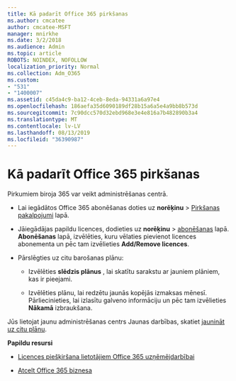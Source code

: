 ```yaml
---
title: Kā padarīt Office 365 pirkšanas
ms.author: cmcatee
author: cmcatee-MSFT
manager: mnirkhe
ms.date: 3/2/2018
ms.audience: Admin
ms.topic: article
ROBOTS: NOINDEX, NOFOLLOW
localization_priority: Normal
ms.collection: Adm_O365
ms.custom:
- "531"
- "1400007"
ms.assetid: c45da4c9-ba12-4ceb-8eda-94331a6a97e4
ms.openlocfilehash: 186aefa35d6090189df28b15a6a5e4a9bb8b573d
ms.sourcegitcommit: 7c90dcc570d32ebd968e3e4e816a7b482890b3a4
ms.translationtype: MT
ms.contentlocale: lv-LV
ms.lasthandoff: 08/13/2019
ms.locfileid: "36390987"
---
```

# <a name="how-to-make-an-office-365-purchase"></a>Kā padarīt Office 365 pirkšanas

Pirkumiem biroja 365 var veikt administrēšanas centrā.
  
- Lai iegādātos Office 365 abonēšanas doties uz **norēķinu** \> [Pirkšanas pakalpojumi](https://go.microsoft.com/fwlink/p/?linkid=868433) lapā.

- Jāiegādājas papildu licences, dodieties uz **norēķinu** \> [abonēšanas](https://go.microsoft.com/fwlink/p/?linkid=842054) lapā. **Abonēšanas** lapā, izvēlēties, kuru vēlaties pievienot licences abonementa un pēc tam izvēlieties **Add/Remove licences**.

- Pārslēgties uz citu barošanas plānu:

  - Izvēlēties **slēdzis plānus** , lai skatītu sarakstu ar jauniem plāniem, kas ir pieejami.

  - Izvēlēties plānu, lai redzētu jaunās kopējās izmaksas mēnesī. Pārliecinieties, lai izlasītu galveno informāciju un pēc tam izvēlieties **Nākamā** izbraukšana.

Jūs lietojat jaunu administrēšanas centrs Jaunas darbības, skatiet [jaunināt uz citu plānu](https://docs.microsoft.com/en-us/office365/admin/subscriptions-and-billing/upgrade-to-different-plan).
  
 **Papildu resursi**
  
- [Licences piešķiršana lietotājiem Office 365 uzņēmējdarbībai](https://docs.microsoft.com/en-us/office365/admin/subscriptions-and-billing/assign-licenses-to-users)

- [Atcelt Office 365 biznesa](https://docs.microsoft.com/en-us/office365/admin/subscriptions-and-billing/cancel-your-subscription)